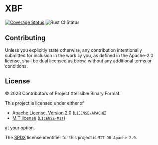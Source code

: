 # XBF

[![Coverage Status](https://coveralls.io/repos/github/XtensibleBinaryFormat/XBF/badge.svg?branch=feature/CI)](https://coveralls.io/github/XtensibleBinaryFormat/XBF?branch=feature/CI) 
![Rust CI Status](https://github.com/XtensibleBinaryFormat/XBF/actions/workflows/rust.yml/badge.svg)

## Contributing

Unless you explicitly state otherwise, any contribution intentionally submitted
for inclusion in the work by you, as defined in the Apache-2.0 license, shall be
dual licensed as below, without any additional terms or conditions.

## License

&copy; 2023 Contributors of Project Xtensible Binary Format.

This project is licensed under either of

- [Apache License, Version 2.0](https://www.apache.org/licenses/LICENSE-2.0)
  ([`LICENSE-APACHE`](LICENSE-APACHE))
- [MIT license](https://opensource.org/licenses/MIT)
  ([`LICENSE-MIT`](LICENSE-MIT))

at your option.

The [SPDX](https://spdx.dev) license identifier for this project is
`MIT OR Apache-2.0`.
